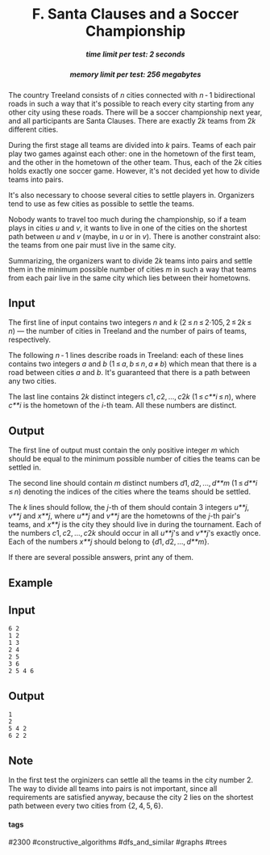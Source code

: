 <h1 style='text-align: center;'> F. Santa Clauses and a Soccer Championship</h1>

<h5 style='text-align: center;'>time limit per test: 2 seconds</h5>
<h5 style='text-align: center;'>memory limit per test: 256 megabytes</h5>

The country Treeland consists of *n* cities connected with *n* - 1 bidirectional roads in such a way that it's possible to reach every city starting from any other city using these roads. There will be a soccer championship next year, and all participants are Santa Clauses. There are exactly 2*k* teams from 2*k* different cities.

During the first stage all teams are divided into *k* pairs. Teams of each pair play two games against each other: one in the hometown of the first team, and the other in the hometown of the other team. Thus, each of the 2*k* cities holds exactly one soccer game. However, it's not decided yet how to divide teams into pairs.

It's also necessary to choose several cities to settle players in. Organizers tend to use as few cities as possible to settle the teams.

Nobody wants to travel too much during the championship, so if a team plays in cities *u* and *v*, it wants to live in one of the cities on the shortest path between *u* and *v* (maybe, in *u* or in *v*). There is another constraint also: the teams from one pair must live in the same city.

Summarizing, the organizers want to divide 2*k* teams into pairs and settle them in the minimum possible number of cities *m* in such a way that teams from each pair live in the same city which lies between their hometowns.

## Input

The first line of input contains two integers *n* and *k* (2 ≤ *n* ≤ 2·105, 2 ≤ 2*k* ≤ *n*) — the number of cities in Treeland and the number of pairs of teams, respectively.

The following *n* - 1 lines describe roads in Treeland: each of these lines contains two integers *a* and *b* (1 ≤ *a*, *b* ≤ *n*, *a* ≠ *b*) which mean that there is a road between cities *a* and *b*. It's guaranteed that there is a path between any two cities.

The last line contains 2*k* distinct integers *c*1, *c*2, ..., *c*2*k* (1 ≤ *c**i* ≤ *n*), where *c**i* is the hometown of the *i*-th team. All these numbers are distinct.

## Output

The first line of output must contain the only positive integer *m* which should be equal to the minimum possible number of cities the teams can be settled in.

The second line should contain *m* distinct numbers *d*1, *d*2, ..., *d**m* (1 ≤ *d**i* ≤ *n*) denoting the indices of the cities where the teams should be settled.

The *k* lines should follow, the *j*-th of them should contain 3 integers *u**j*, *v**j* and *x**j*, where *u**j* and *v**j* are the hometowns of the *j*-th pair's teams, and *x**j* is the city they should live in during the tournament. Each of the numbers *c*1, *c*2, ..., *c*2*k* should occur in all *u**j*'s and *v**j*'s exactly once. Each of the numbers *x**j* should belong to {*d*1, *d*2, ..., *d**m*}.

If there are several possible answers, print any of them.

## Example

## Input


```
6 2  
1 2  
1 3  
2 4  
2 5  
3 6  
2 5 4 6  

```
## Output


```
1  
2  
5 4 2  
6 2 2  

```
## Note

In the first test the orginizers can settle all the teams in the city number 2. The way to divide all teams into pairs is not important, since all requirements are satisfied anyway, because the city 2 lies on the shortest path between every two cities from {2, 4, 5, 6}.



#### tags 

#2300 #constructive_algorithms #dfs_and_similar #graphs #trees 